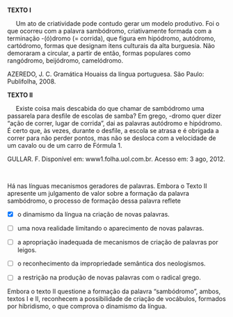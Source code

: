 

**TEXTO I**

     Um ato de criatividade pode contudo gerar um modelo produtivo. Foi o que ocorreu com a palavra sambódromo, criativamente formada com a terminação -(ó)dromo (= corrida), que figura em hipódromo, autódromo, cartódromo, formas que designam itens culturais da alta burguesia. Não demoraram a circular, a partir de então, formas populares como rangódromo, beijódromo, camelódromo.

AZEREDO, J. C. Gramática Houaiss da língua portuguesa. São Paulo: Publifolha, 2008.

**TEXTO II**

     Existe coisa mais descabida do que chamar de sambódromo uma passarela para desfile de escolas de samba? Em grego, -dromo quer dizer “ação de correr, lugar de corrida”, dai as palavras autódromo e hipódromo. É certo que, às vezes, durante o desfile, a escola se atrasa e é obrigada a correr para não perder pontos, mas não se desloca com a velocidade de um cavalo ou de um carro de Fórmula 1.

GULLAR. F. Disponível em: www1.folha.uol.com.br. Acesso em: 3 ago, 2012.

 

Há nas línguas mecanismos geradores de palavras. Embora o Texto II apresente um julgamento de valor sobre a formação da palavra sambódromo, o processo de formação dessa palavra reflete



- [x] o dinamismo da língua na criação de novas palavras.
- [ ] uma nova realidade limitando o aparecimento de novas palavras.
- [ ] a apropriação inadequada de mecanismos de criação de palavras por leigos.
- [ ] o reconhecimento da impropriedade semântica dos neologismos.
- [ ] a restrição na produção de novas palavras com o radical grego.


Embora o texto II questione a formação da palavra “sambódromo”, ambos, textos I e II, reconhecem a possibilidade de criação de vocábulos, formados por hibridismo, o que comprova o dinamismo da língua.

        